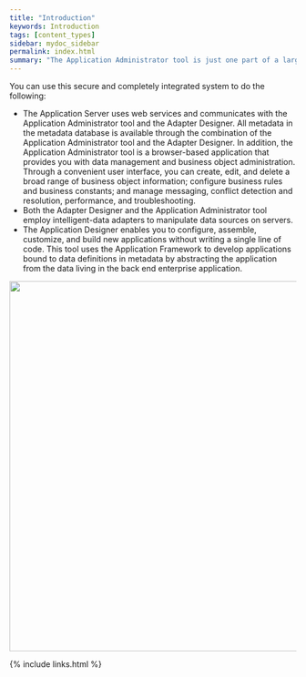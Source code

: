 ```yaml
---
title: "Introduction"
keywords: Introduction
tags: [content_types]
sidebar: mydoc_sidebar
permalink: index.html
summary: "The Application Administrator tool is just one part of a larger system called the Mobile Application Platform. Note in the graphic below how the Platform and Tools work together."
---
```


You can use this secure and completely integrated system to do the following:
* The Application Server uses web services and communicates with the Application Administrator tool and the Adapter Designer. All metadata in the metadata database is available through the combination of the Application Administrator tool and the Adapter Designer. In addition, the Application Administrator tool is a browser-based application that provides you with data management and business object administration. Through a convenient user interface, you can create, edit, and delete a broad range of business object information; configure business rules and business constants; and manage messaging, conflict detection and resolution, performance, and troubleshooting.
* Both the Adapter Designer and the Application Administrator tool employ intelligent-data adapters to manipulate data sources on servers.
* The Application Designer enables you to configure, assemble, customize, and build new applications without writing a single line of code. This tool uses the Application Framework to develop applications bound to data definitions in metadata by abstracting the application from the data living in the back end enterprise application.

<img src="media/e94ba4cf80f4ebaec9e61aa94282e527.jpg" style="width: 650px;"/>

{% include links.html %}
